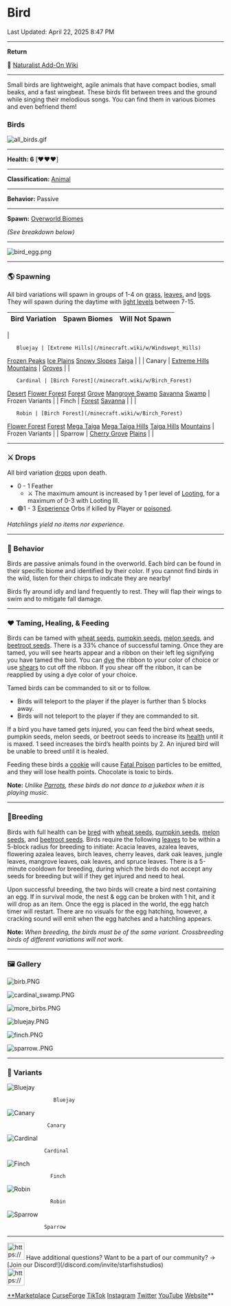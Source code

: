 # Bird

Last Updated: April 22, 2025 8:47 PM

---

**Return**

🐻 [Naturalist Add-On Wiki](/www.notion.so/1a7a9a61c3f1800c8e32e893d6e7f430?pvs=21)

---

Small birds are lightweight, agile animals that have compact bodies, small beaks, and a fast wingbeat. These birds flit between trees and the ground while singing their melodious songs. You can find them in various biomes and even befriend them!

<aside>

### **Birds**

![all_birds.gif](all_birds.gif)

---

**Health: 6** [♥️♥️♥️]

---

**Classification:** [Animal](/minecraft.fandom.com/wiki/Animal) 

---

**Behavior:** Passive

---

**Spawn:** [Overworld Biomes](/minecraft.wiki/w/Overworld)

*(See breakdown below)*

---

![bird_egg.png](bird_egg.png)

</aside>

---

### 🌎 Spawning

All bird variations will spawn in groups of 1-4 on [grass](/minecraft.wiki/w/Short_Grass), [leaves](/minecraft.wiki/w/Leaves), and [logs](/minecraft.wiki/w/Log). They will spawn during the daytime with [light levels](/minecraft.fandom.com/wiki/Light) between 7-15.

| Bird Variation | Spawn Biomes | Will Not Spawn |
| --- | --- | --- |
| 

       Bluejay | [Extreme Hills](/minecraft.wiki/w/Windswept_Hills)
[Frozen Peaks](/minecraft.wiki/w/Frozen_Peaks)
[Ice Plains](/minecraft.wiki/w/Snowy_Plains)
[Snowy Slopes](/minecraft.wiki/w/Snowy_Slopes)
[Taiga](/minecraft.fandom.com/wiki/Taiga) |  |
|       Canary | [Extreme Hills](/minecraft.wiki/w/Windswept_Hills)
[Mountains](/minecraft.wiki/w/Mountains) | [Groves](/minecraft.wiki/w/Grove) |
| 

       Cardinal | [Birch Forest](/minecraft.wiki/w/Birch_Forest)
[Desert](/minecraft.wiki/w/Desert)
[Flower Forest](/minecraft.wiki/w/Flower_Forest)
[Forest](/minecraft.wiki/w/Forest)
[Grove](/minecraft.wiki/w/Grove)
[Mangrove Swamp](/minecraft.wiki/w/Mangrove_Swamp)
[Savanna](/minecraft.wiki/w/Savanna)
[Swamp](/minecraft.wiki/w/Swamp) | Frozen Variants |
|         Finch | [Forest](/minecraft.wiki/w/Forest)
[Savanna](/minecraft.wiki/w/Savanna) |  |
| 

       Robin | [Birch Forest](/minecraft.wiki/w/Birch_Forest)
[Flower Forest](/minecraft.wiki/w/Flower_Forest)
[Forest](/minecraft.wiki/w/Forest)
[Mega Taiga](/minecraft.wiki/w/Old_Growth_Pine_Taiga)
[Mega Taiga Hills](/minecraft.wiki/w/Giant_Tree_Taiga_Hills)
[Taiga Hills](/minecraft.wiki/w/Taiga_Hills)
[Mountains](/minecraft.wiki/w/Mountains) | Frozen Variants |
|      Sparrow | [Cherry Grove](/minecraft.wiki/w/Cherry_Grove)
[Plains](/minecraft.wiki/w/Plains) |  |

---

### ⚔️ Drops

All bird variation [drops](/minecraft.fandom.com/wiki/Drops) upon death.

- 0 - 1 Feather
    - ⚔️ The maximum amount is increased by 1 per level of [Looting](/minecraft.fandom.com/wiki/Looting), for a maximum of 0-3 with Looting III.
- 🟢1 - 3 [Experience](/minecraft.fandom.com/wiki/Experience) Orbs if killed by Player or [poisoned](/minecraft.wiki/w/Poison).

*Hatchlings yield no items nor experience.*

---

### 🧠 Behavior

Birds are passive animals found in the overworld. Each bird can be found in their specific biome and identified by their color. If you cannot find birds in the wild, listen for their chirps to indicate they are nearby!

Birds fly around idly and land frequently to rest. They will flap their wings to swim and to mitigate fall damage.

---

### ❤️ Taming, Healing, & Feeding

Birds can be tamed with [wheat seeds](/minecraft.wiki/w/Wheat_Seeds), [pumpkin seeds](/minecraft.wiki/w/Pumpkin_Seeds), [melon seeds](/minecraft.wiki/w/Melon_Seeds), and [beetroot seeds](/minecraft.wiki/w/Beetroot_Seeds).  There is a 33% chance of successful taming. Once they are tamed, you will see hearts appear and a ribbon on their left leg signifying you have tamed the bird. You can [dye](/minecraft.fandom.com/wiki/Dye) the ribbon to your color of choice or use [shears](/minecraft.fandom.com/wiki/Shears) to cut off the ribbon. If you shear off the ribbon, it can be reapplied by using a dye color of your choice.

Tamed birds can be commanded to sit or to follow.

- Birds will teleport to the player if the player is further than 5 blocks away.
- Birds will not teleport to the player if they are commanded to sit.

If a bird you have tamed gets injured, you can feed the bird wheat seeds, pumpkin seeds, melon seeds, or beetroot seeds to increase its [health](/minecraft.fandom.com/wiki/Health) until it is maxed. 1 seed increases the bird’s health points by 2. An injured bird will be unable to breed until it is healed. 

Feeding these birds a [cookie](/minecraft.wiki/w/Cookie) will cause [Fatal Poison](/minecraft.wiki/w/Fatal_Poison) particles to be emitted, and they will lose health points. Chocolate is toxic to birds.

**Note:** *Unlike [Parrots](/minecraft.wiki/w/Parrot), these birds do not dance to a jukebox when it is playing music.*

---

### 🥚Breeding

Birds with full health can be [bred](/minecraft.fandom.com/wiki/Breeding) with [wheat seeds](/minecraft.wiki/w/Wheat_Seeds), [pumpkin seeds](/minecraft.wiki/w/Pumpkin_Seeds), [melon seeds](/minecraft.wiki/w/Melon_Seeds), and [beetroot seeds](/minecraft.wiki/w/Beetroot_Seeds). Birds require the following [leaves](/minecraft.wiki/w/Leaves) to be within a 5-block radius for breeding to initiate: Acacia leaves, azalea leaves, flowering azalea leaves, birch leaves, cherry leaves, dark oak leaves, jungle leaves, mangrove leaves, oak leaves, and spruce leaves. There is a 5-minute cooldown for breeding, during which the birds do not accept any seeds for breeding but will if they get injured and need to heal.

Upon successful breeding, the two birds will create a bird nest containing an egg. If in survival mode, the nest & egg can be broken with 1 hit, and it will drop as an item. Once the egg is placed in the world, the egg hatch timer will restart. There are no visuals for the egg hatching, however, a cracking sound will emit when the egg hatches and a hatchling appears.

**Note:** *When breeding, the birds must be of the same variant. Crossbreeding birds of different variations will not work.*

---

### 🖼️ Gallery

![birb.PNG](birb.png)

![cardinal_swamp.PNG](cardinal_swamp.png)

![more_birbs.PNG](more_birbs.png)

![bluejay.PNG](bluejay.png)

![finch.PNG](finch.png)

![sparrow..PNG](sparrow..png)

---

### 🎨 Variants

![                   Bluejay](bluejay_bird.gif)

                   Bluejay

![                 Canary](canary_bird.gif)

                 Canary

![                Cardinal](cardinal_bird.gif)

                Cardinal

![                  Finch](finch_bird.gif)

                  Finch

![                  Robin](robin_bird.gif)

                  Robin

![                Sparrow](sparrow_bird.gif)

                Sparrow

---

<aside>
<img src="https://www.notion.so/icons/headset_red.svg" alt="https://www.notion.so/icons/headset_red.svg" width="40px" /> Have additional questions? Want to be a part of our community? → [Join our Discord!](/discord.com/invite/starfishstudios)

</aside>

<aside>
<img src="https://www.notion.so/icons/star_red.svg" alt="https://www.notion.so/icons/star_red.svg" width="40px" />

[**Marketplace](/www.minecraft.net/en-us/marketplace/creator?name=Starfish%20Studios)      [CurseForge](/www.curseforge.com/members/starfish_studios/projects)      [TikTok](/www.tiktok.com/@starfishstudios)      [Instagram](/www.instagram.com/starfishstudiosinc/)      [Twitter](/twitter.com/starfishstudios)      [YouTube](/www.youtube.com/@starfishstudios)      [Website](/starfish-studios.com/)**

</aside>
